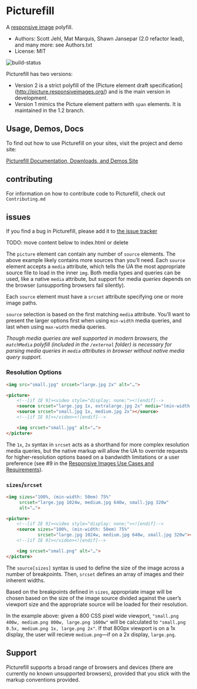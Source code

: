
# Picturefill
A [responsive image](http://picture.responsiveimages.org/) polyfill.
* Authors: Scott Jehl, Mat Marquis, Shawn Jansepar (2.0 refactor lead), and many more: see Authors.txt
* License: MIT

![build-status](https://api.travis-ci.org/scottjehl/picturefill.svg)

Picturefill has two versions:
* Version 2 is a strict polyfill of the (Picture element draft specification](http://picture.responsiveimages.org/) and is the main version in development.
* Version 1 mimics the Picture element pattern with `span` elements. It is maintained in the 1.2 branch.

## Usage, Demos, Docs
To find out how to use Picturefill on your sites, visit the project and demo site:

[Picturefill Documentation, Downloads, and Demos Site](http://scottjehl.github.com/picturefill/)

## contributing
For information on how to contribute code to Picturefill, check out `Contributing.md`

## issues
If you find a bug in Picturefill, please add it to [the issue tracker](https://github.com/scottjehl/picturefill/issues)





TODO: move content below to index.html or delete

The `picture` element can contain any number of `source` elements. The above example likely contains more sources than you’ll need. Each `source` element accepts a `media` attribute, which tells the UA the most appropriate source file to load in the inner `img`. Both media types and queries can be used, like a native `media` attribute, but support for media _queries_ depends on the browser (unsupporting browsers fail silently).

Each `source` element must have a `srcset` attribute specifying one or more image paths.

`source` selection is based on the first matching `media` attribute. You’ll want to present the larger options first when using `min-width` media queries, and last when using `max-width` media queries.

_Though media queries are well supported in modern browsers, the `matchMedia` polyfill (included in the `/external` folder) is necessary for parsing media queries in `media` attributes in browser without native media query support._

### Resolution Options

```html
<img src="small.jpg" srcset="large.jpg 2x" alt="…">
```

```html
<picture>
	<!--[if IE 9]><video style="display: none;"><![endif]-->
	<source srcset="large.jpg 1x, extralarge.jpg 2x" media="(min-width: 800px)"></source>
	<source srcset="small.jpg 1x, medium.jpg 2x"></source>
	<!--[if IE 9]></video><![endif]-->

	<img srcset="small.jpg" alt="…">
</picture>
```

The `1x`, `2x` syntax in `srcset` acts as a shorthand for more complex resolution media queries, but the native markup will allow the UA to override requests for higher-resolution options based on a bandwidth limitations or a user preference (see #9 in the [Responsive Images Use Cases and Requirements](http://usecases.responsiveimages.org/#h2_requirements)).

### `sizes`/`srcset`


```html
<img sizes="100%, (min-width: 50em) 75%"
     srcset="large.jpg 1024w, medium.jpg 640w, small.jpg 320w"
     alt="…">
```

```html
<picture>
	<!--[if IE 9]><video style="display: none;"><![endif]-->
	<source sizes="100%, (min-width: 50em) 75%"
			srcset="large.jpg 1024w, medium.jpg 640w, small.jpg 320w"></source>
	<!--[if IE 9]></video><![endif]-->

	<img srcset="small.png" alt="…">
</picture>
```

The `source[sizes]` syntax is used to define the size of the image across a number of breakpoints. Then, `srcset` defines an array of images and their inherent widths.

Based on the breakpoints defined in `sizes`, appropriate image will be chosen based on the size of the image source divided against the user’s viewport size and the appropriate source will be loaded for their resolution.

In the example above: given a 800 CSS pixel wide viewport, `"small.png 400w, medium.png 800w, large.png 1600w"` will be calculated to `"small.png 0.5x, medium.png 1x, large.png 2x"`. If that 800px viewport is on a 1x display, the user will recieve `medium.png`—if on a 2x display, `large.png`.


## Support

Picturefill supports a broad range of browsers and devices (there are currently no known unsupported browsers), provided that you stick with the markup conventions provided.

